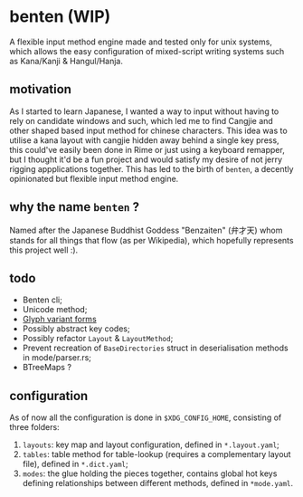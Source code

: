 # benten (WIP)
A flexible input method engine made and tested only for unix systems, which allows the easy configuration of mixed-script writing systems such as Kana/Kanji & Hangul/Hanja.

## motivation
As I started to learn Japanese, I wanted a way to input without having to rely on candidate windows and such, which led me to find Cangjie and other shaped based input method for chinese characters. This idea was to utilise a kana layout with cangjie hidden away behind a single key press, this could've easily been done in Rime or just using a keyboard remapper, but I thought it'd be a fun project and would satisfy my desire of not jerry rigging appplications together. This has led to the birth of `benten`, a decently opinionated but flexible input method engine.

## why the name `benten` ?
Named after the Japanese Buddhist Goddess "Benzaiten" (弁才天) whom stands for all things that flow (as per Wikipedia), which hopefully represents this project well :).  

## todo
- Benten cli;
- Unicode method;
- [Glyph variant forms](https://en.wikipedia.org/wiki/Variant_form_(Unicode))
- Possibly abstract key codes;
- Possibly refactor `Layout` & `LayoutMethod`;
- Prevent recreation of `BaseDirectories` struct in deserialisation methods in mode/parser.rs;
- BTreeMaps ?

## configuration
As of now all the configuration is done in `$XDG_CONFIG_HOME`, consisting of three folders: 
1. `layouts`: key map and layout configuration, defined in `*.layout.yaml`;
2. `tables`: table method for table-lookup (requires a complementary layout file), defined in `*.dict.yaml`;
3. `modes`: the glue holding the pieces together, contains global hot keys defining relationships between different methods, defined in `*mode.yaml`.